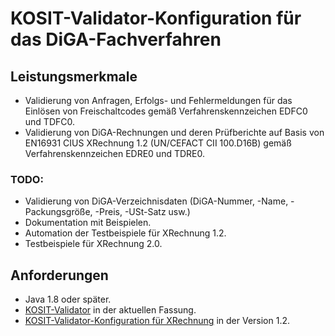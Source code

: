 # KOSIT-Validator-Konfiguration für das DiGA-Fachverfahren

## Leistungsmerkmale

+ Validierung von Anfragen, Erfolgs- und Fehlermeldungen für das Einlösen von Freischaltcodes
  gemäß Verfahrenskennzeichen EDFC0 und TDFC0.
+ Validierung von DiGA-Rechnungen und deren Prüfberichte auf Basis von EN16931 CIUS XRechnung 1.2 (UN/CEFACT CII
  100.D16B)
  gemäß Verfahrenskennzeichen EDRE0 und TDRE0.

### TODO:

+ Validierung von DiGA-Verzeichnisdaten (DiGA-Nummer, -Name, -Packungsgröße, -Preis, -USt-Satz usw.)
+ Dokumentation mit Beispielen.
+ Automation der Testbeispiele für XRechnung 1.2.
+ Testbeispiele für XRechnung 2.0.

## Anforderungen

+ Java 1.8 oder später. 
+ [KOSIT-Validator](https://github.com/itplr-kosit/validator) in der aktuellen Fassung.
+ [KOSIT-Validator-Konfiguration für XRechnung](https://github.com/itplr-kosit/validator-configuration-xrechnung)
  in der Version 1.2.
